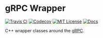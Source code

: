 gRPC Wrapper
============
[![Travis CI][travis-badge]][travis-link]
[![Codecov][codecov-badge]][codecov-link]
[![MIT License][license-badge]][license-link]
[![Docs][docs-badge]][docs-link]

C++ wrapper classes around the [gRPC][grpc-link].

[travis-badge]: https://travis-ci.org/LoganBarnes/grpc-wrapper.svg?branch=master
[travis-link]: https://travis-ci.org/LoganBarnes/grpc-wrapper
[codecov-badge]: https://codecov.io/gh/LoganBarnes/grpc-wrapper/branch/master/graph/badge.svg
[codecov-link]: https://codecov.io/gh/LoganBarnes/grpc-wrapper
[license-badge]: https://img.shields.io/badge/License-MIT-blue.svg
[license-link]: https://github.com/LoganBarnes/grpc-wrapper/blob/master/LICENSE
[docs-badge]: https://codedocs.xyz/LoganBarnes/grpc-wrapper.svg
[docs-link]: https://codedocs.xyz/LoganBarnes/grpc-wrapper

[grpc-link]: https://grpc.io/
